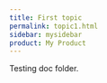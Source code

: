 ```yaml
---
title: First topic
permalink: topic1.html
sidebar: mysidebar
product: My Product
---
```


Testing doc folder.
